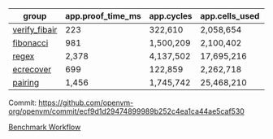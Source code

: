 | group | app.proof_time_ms | app.cycles | app.cells_used | leaf.proof_time_ms | leaf.cycles | leaf.cells_used |
| -- | -- | -- | -- | -- | -- | -- |
| [verify_fibair](https://github.com/openvm-org/openvm/blob/benchmark-results/benchmarks-pr/2168/verify_fibair-ecf9d1d29474899989b252c4ea1ca44ae5caf530.md) | 223 |  322,610 |  2,058,654 |- | - | - |
| [fibonacci](https://github.com/openvm-org/openvm/blob/benchmark-results/benchmarks-pr/2168/fibonacci-ecf9d1d29474899989b252c4ea1ca44ae5caf530.md) | 981 |  1,500,209 |  2,100,402 |- | - | - |
| [regex](https://github.com/openvm-org/openvm/blob/benchmark-results/benchmarks-pr/2168/regex-ecf9d1d29474899989b252c4ea1ca44ae5caf530.md) | 2,378 |  4,137,502 |  17,695,216 |- | - | - |
| [ecrecover](https://github.com/openvm-org/openvm/blob/benchmark-results/benchmarks-pr/2168/ecrecover-ecf9d1d29474899989b252c4ea1ca44ae5caf530.md) | 699 |  122,859 |  2,262,718 |- | - | - |
| [pairing](https://github.com/openvm-org/openvm/blob/benchmark-results/benchmarks-pr/2168/pairing-ecf9d1d29474899989b252c4ea1ca44ae5caf530.md) | 1,456 |  1,745,742 |  25,468,210 |- | - | - |


Commit: https://github.com/openvm-org/openvm/commit/ecf9d1d29474899989b252c4ea1ca44ae5caf530

[Benchmark Workflow](https://github.com/openvm-org/openvm/actions/runs/18577905137)
